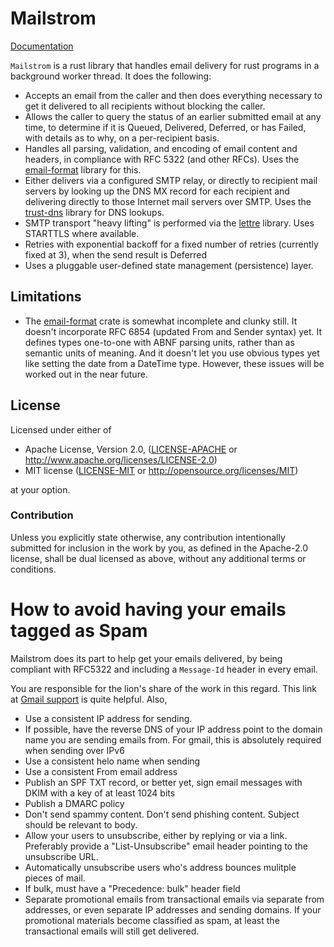 
# Mailstrom

[Documentation](https://docs.rs/mailstrom)

`Mailstrom` is a rust library that handles email delivery for rust programs in a
background worker thread.  It does the following:

 * Accepts an email from the caller and then does everything necessary to get it
   delivered to all recipients without blocking the caller.
 * Allows the caller to query the status of an earlier submitted email at any time,
   to determine if it is Queued, Delivered, Deferred, or has Failed, with details
   as to why, on a per-recipient basis.
 * Handles all parsing, validation, and encoding of email content and headers,
   in compliance with RFC 5322 (and other RFCs).  Uses the
   [email-format](https://github.com/mikedilger/email-format) library for this.
 * Either delivers via a configured SMTP relay, or directly to recipient mail servers
   by looking up the DNS MX record for each recipient and delivering directly to those
   Internet mail servers over SMTP.  Uses the
   [trust-dns](https://github.com/bluejekyll/trust-dns) library for DNS lookups.
 * SMTP transport "heavy lifting" is performed via the [lettre](https://github.com/lettre/lettre)
   library.  Uses STARTTLS where available.
 * Retries with exponential backoff for a fixed number of retries (currently fixed at 3),
   when the send result is Deferred
 * Uses a pluggable user-defined state management (persistence) layer.

## Limitations

 * The [email-format](https://github.com/mikedilger/email-format) crate is somewhat incomplete
   and clunky still.  It doesn't incorporate RFC 6854 (updated From and Sender syntax) yet.
   It defines types one-to-one with ABNF parsing units, rather than as semantic units of meaning.
   And it doesn't let you use obvious types yet like setting the date from a DateTime type.
   However, these issues will be worked out in the near future.

## License

Licensed under either of

 * Apache License, Version 2.0, ([LICENSE-APACHE](LICENSE-APACHE) or http://www.apache.org/licenses/LICENSE-2.0)
 * MIT license ([LICENSE-MIT](LICENSE-MIT) or http://opensource.org/licenses/MIT)

at your option.

### Contribution

Unless you explicitly state otherwise, any contribution intentionally submitted
for inclusion in the work by you, as defined in the Apache-2.0 license, shall
be dual licensed as above, without any additional terms or conditions.

# How to avoid having your emails tagged as Spam

Mailstrom does its part to help get your emails delivered, by being compliant with RFC5322
and including a `Message-Id` header in every email.

You are responsible for the lion's share of the work in this regard.  This link at
[Gmail support](https://support.google.com/mail/answer/81126?hl=en&vid=0-289374121815-1481666526430)
is quite helpful. Also,

 * Use a consistent IP address for sending.
 * If possible, have the reverse DNS of your IP address point to the domain name you are
   sending emails from.  For gmail, this is absolutely required when sending over IPv6
 * Use a consistent helo name when sending
 * Use a consistent From email address
 * Publish an SPF TXT record, or better yet, sign email messages with DKIM with a key of at
   least 1024 bits
 * Publish a DMARC policy
 * Don't send spammy content. Don't send phishing content. Subject should be relevant to body.
 * Allow your users to unsubscribe, either by replying or via a link.
   Preferably provide a "List-Unsubscribe" email header pointing to the unsubscribe URL.
 * Automatically unsubscribe users who's address bounces mulitple pieces of mail.
 * If bulk, must have a "Precedence: bulk" header field
 * Separate promotional emails from transactional emails via separate from addresses, or
   even separate IP addresses and sending domains. If your promotional materials become
   classified as spam, at least the transactional emails will still get delivered.
